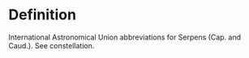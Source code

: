 # Definition

International Astronomical Union abbreviations for Serpens (Cap. and
Caud.). See constellation.
